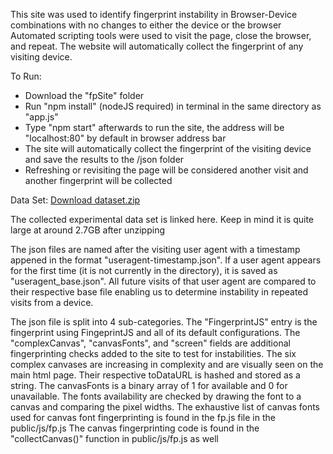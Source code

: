 This site was used to identify fingerprint instability in Browser-Device combinations with no changes to either the device or the browser
Automated scripting tools were used to visit the page, close the browser, and repeat. The website will automatically collect the fingerprint of any visiting device.

To Run:
- Download the "fpSite" folder
- Run "npm install" (nodeJS required) in terminal in the same directory as "app.js"
- Type "npm start" afterwards to run the site, the address will be "localhost:80" by default in browser address bar
- The site will automatically collect the fingerprint of the visiting device and save the results to the /json folder
- Refreshing or revisiting the page will be considered another visit and another fingerprint will be collected

Data Set: [Download dataset.zip](https://tinyurl.com/3xymtenc)

The collected experimental data set is linked here. Keep in mind it is quite large at around 2.7GB after unzipping

The json files are named after the visiting user agent with a timestamp appened in the format "useragent-timestamp.json". 
If a user agent appears for the first time (it is not currently in the directory), it is saved as "useragent_base.json". 
All future visits of that user agent are compared to their respective base file enabling us to determine instability in repeated visits from a device.

The json file is split into 4 sub-categories. The "FingerprintJS" entry is the fingerprint using FingeprintJS and all of its default configurations.
The "complexCanvas", "canvasFonts", and "screen" fields are additional fingerprinting checks added to the site to test for instabilities. 
The six complex canvases are increasing in complexity and are visually seen on the main html page. Their respective toDataURL is hashed and stored as a string. 
The canvasFonts is a binary array of 1 for available and 0 for unavailable. The fonts availability are checked by drawing the font to a canvas and comparing the pixel widths. 
The exhaustive list of canvas fonts used for canvas font fingerprinting is found in the fp.js file in the public/js/fp.js
The canvas fingerprinting code is found in the "collectCanvas()" function in public/js/fp.js as well
